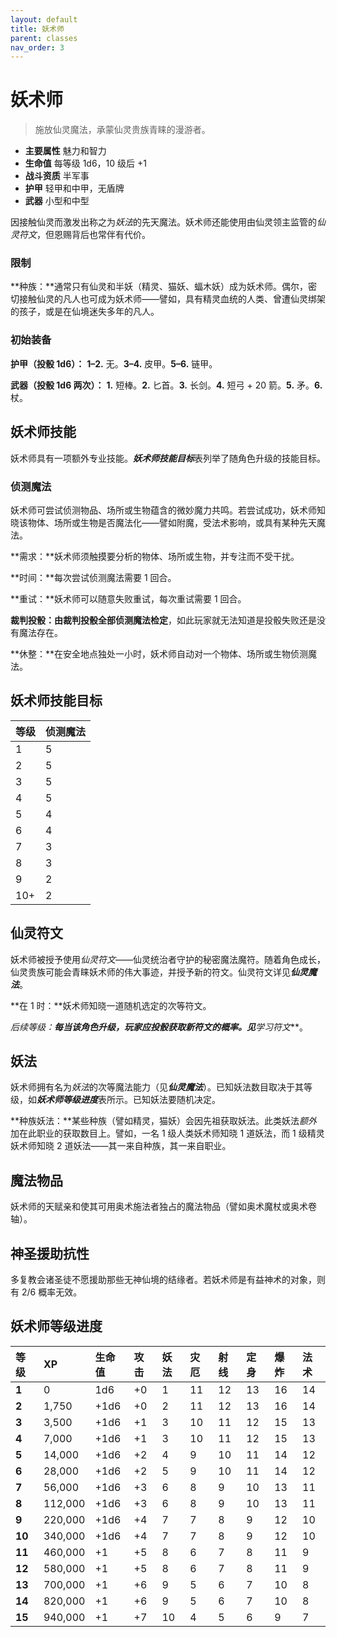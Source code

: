 ```yaml
---
layout: default
title: 妖术师
parent: classes
nav_order: 3
---
```


# 妖术师

> 施放仙灵魔法，承蒙仙灵贵族青睐的漫游者。

- **主要属性**	魅力和智力
- **生命值**	每等级 1d6，10 级后 +1
- **战斗资质**	半军事
- **护甲**	轻甲和中甲，无盾牌
- **武器**	小型和中型

因接触仙灵而激发出称之为*妖法*的先天魔法。妖术师还能使用由仙灵领主监管的*仙灵符文*，但恩赐背后也常伴有代价。

### 限制

**种族：**通常只有仙灵和半妖（精灵、猫妖、蝠木妖）成为妖术师。偶尔，密切接触仙灵的凡人也可成为妖术师——譬如，具有精灵血统的人类、曾遭仙灵绑架的孩子，或是在仙境迷失多年的凡人。

### 初始装备

**护甲（投骰 1d6）：** **1–2.** 无。**3–4.** 皮甲。**5–6.** 链甲。

**武器（投骰 1d6 两次）：** **1.** 短棒。**2.** 匕首。**3.** 长剑。**4.** 短弓 + 20 箭。**5.** 矛。**6.** 杖。

## 妖术师技能

妖术师具有一项额外专业技能。***妖术师技能目标***表列举了随角色升级的技能目标。

### 侦测魔法

妖术师可尝试侦测物品、场所或生物蕴含的微妙魔力共鸣。若尝试成功，妖术师知晓该物体、场所或生物是否魔法化——譬如附魔，受法术影响，或具有某种先天魔法。

**需求：**妖术师须触摸要分析的物体、场所或生物，并专注而不受干扰。

**时间：**每次尝试侦测魔法需要 1 回合。

**重试：**妖术师可以随意失败重试，每次重试需要 1 回合。

**裁判投骰：**由裁判投骰全部**侦测魔法检定**，如此玩家就无法知道是投骰失败还是没有魔法存在。

**休整：**在安全地点独处一小时，妖术师自动对一个物体、场所或生物侦测魔法。

## 妖术师技能目标

| 等级 | 侦测魔法 |
| :---- | :----------- |
| 1 | 5 |
| 2 | 5 |
| 3 | 5 |
| 4 | 5 |
| 5 | 4 |
| 6 | 4 |
| 7 | 3 |
| 8 | 3 |
| 9 | 2 |
| 10+ | 2 |

## 仙灵符文

妖术师被授予使用*仙灵符文*——仙灵统治者守护的秘密魔法魔符。随着角色成长，仙灵贵族可能会青睐妖术师的伟大事迹，并授予新的符文。仙灵符文详见***仙灵魔法***。

**在 1 时：**妖术师知晓一道随机选定的次等符文。

**后续等级：**每当该角色升级，玩家应投骰获取新符文的概率。见***学习符文***。

## 妖法

妖术师拥有名为*妖法*的次等魔法能力（见***仙灵魔法***）。已知妖法数目取决于其等级，如***妖术师等级进度***表所示。已知妖法要随机决定。

**种族妖法：**某些种族（譬如精灵，猫妖）会因先祖获取妖法。此类妖法*额外*加在此职业的获取数目上。譬如，一名 1 级人类妖术师知晓 1 道妖法，而 1 级精灵妖术师知晓 2 道妖法——其一来自种族，其一来自职业。

## 魔法物品

妖术师的天赋亲和使其可用奥术施法者独占的魔法物品（譬如奥术魔杖或奥术卷轴）。

## 神圣援助抗性

多复教会诸圣徒不愿援助那些无神仙境的结缘者。若妖术师是有益神术的对象，则有 2/6 概率无效。

## 妖术师等级进度

| 等级 | XP | 生命值 | 攻击 | 妖法 | 灾厄 | 射线 | 定身 | 爆炸 | 法术 |
| :----- | :------ | :--------- | :----- | :------- | :--- | :--- | :--- | :---- | :---- |
| **1** | 0 | 1d6 | +0 | 1 | 11 | 12 | 13 | 16 | 14 |
| **2** | 1,750 | +1d6 | +0 | 2 | 11 | 12 | 13 | 16 | 14 |
| **3** | 3,500 | +1d6 | +1 | 3 | 10 | 11 | 12 | 15 | 13 |
| **4** | 7,000 | +1d6 | +1 | 3 | 10 | 11 | 12 | 15 | 13 |
| **5** | 14,000 | +1d6 | +2 | 4 | 9 | 10 | 11 | 14 | 12 |
| **6** | 28,000 | +1d6 | +2 | 5 | 9 | 10 | 11 | 14 | 12 |
| **7** | 56,000 | +1d6 | +3 | 6 | 8 | 9 | 10 | 13 | 11 |
| **8** | 112,000 | +1d6 | +3 | 6 | 8 | 9 | 10 | 13 | 11 |
| **9** | 220,000 | +1d6 | +4 | 7 | 7 | 8 | 9 | 12 | 10 |
| **10** | 340,000 | +1d6 | +4 | 7 | 7 | 8 | 9 | 12 | 10 |
| **11** | 460,000 | +1 | +5 | 8 | 6 | 7 | 8 | 11 | 9 |
| **12** | 580,000 | +1 | +5 | 8 | 6 | 7 | 8 | 11 | 9 |
| **13** | 700,000 | +1 | +6 | 9 | 5 | 6 | 7 | 10 | 8 |
| **14** | 820,000 | +1 | +6 | 9 | 5 | 6 | 7 | 10 | 8 |
| **15** | 940,000 | +1 | +7 | 10 | 4 | 5 | 6 | 9 | 7 |
